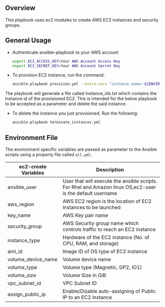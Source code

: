 ## Overview

This playbook uses ec2 modules to create AWS EC2 instances and security groups. 

## General Usage

  - Authenticate ansible-playbook to your AWS account
    
	```bash
	export EC2_ACCESS_KEY=Your AWS Account Access Key
	export EC2_SECRET_KEY=Your AWS Account Secret Key
	```
	
  - To provision EC2 instance, run the command:
  
    ```bash
    ansible-playbook provision.yml --extra-vars "instance_name='${ENVIRONMENT}_fmw_docker_host' aws_region=${AWS_REGION} key_name=${AWS_KEY_PAIR} vpc_subnet_id=${AWS_SUBNET_ID} ami_id=${AWS_AMI_ID} instance_type=${INSTANCE_TYPE} volume_size=200 vpc_id=${AWS_VPC_ID} type=docker env=${ENVIRONMENT}" 
    ```

The playbook will generate a file called instance_ids.txt which contains the instance id of the provisioned EC2. This is intended for the below playbook to be accepted as a parameter and delete the said instance.

  - To delete the instance you just provisioned. Run the following:

    ```bash
    ansible-playbook terminate_instances.yml
    ```

	
## Environment File

The environment specific variables are passed as parameter to the Ansible scripts using a property file called `all.yml`.

ec2-create Variables | Description
-------------------- | --------------------
ansible_user | User that will execute the ansible scripts. For Rhel and Amazon linux OS,ec2-user is the default username
aws_region | AWS EC2 region is the location of EC2 instances to be launched
key_name | AWS Key pair name
security_group | AWS Security group name which controls traffic to reach an EC2 instance
instance_type | Hardware of the EC2 instance (No. of CPU, RAM, and storage)
ami_id | Image ID of OS type of EC2 instance
volume_device_name | Volume device name
volume_type | Volume type (Magnetic, GP2, IO1)
volume_size | Volume Size in GiB
vpc_subnet_id | VPC Subnet ID
assign_public_ip | Enable/Disable auto-assigning of Public IP to an EC2 instance


